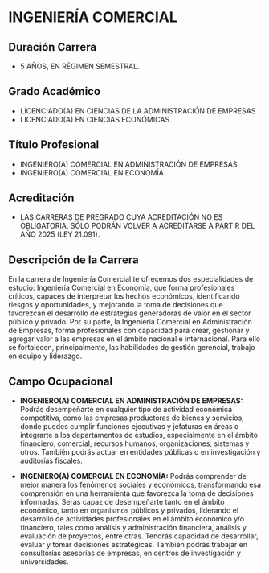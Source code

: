 # INGENIERÍA COMERCIAL

## Duración Carrera
- 5 AÑOS, EN RÉGIMEN SEMESTRAL.

## Grado Académico
- LICENCIADO(A) EN CIENCIAS DE LA ADMINISTRACIÓN DE EMPRESAS
- LICENCIADO(A) EN CIENCIAS ECONÓMICAS.

## Título Profesional
- INGENIERO(A) COMERCIAL EN ADMINISTRACIÓN DE EMPRESAS
- INGENIERO(A) COMERCIAL EN ECONOMÍA.

## Acreditación
- LAS CARRERAS DE PREGRADO CUYA ACREDITACIÓN NO ES OBLIGATORIA, SÓLO PODRÁN VOLVER A ACREDITARSE A PARTIR DEL AÑO 2025 (LEY 21.091).

## Descripción de la Carrera
En la carrera de Ingeniería Comercial te ofrecemos dos especialidades de estudio: Ingeniería Comercial en Economía, que forma profesionales críticos, capaces de interpretar los hechos económicos, identificando riesgos y oportunidades, y mejorando la toma de decisiones que favorezcan el desarrollo de estrategias generadoras de valor en el sector público y privado. Por su parte, la Ingeniería Comercial en Administración de Empresas, forma profesionales con capacidad para crear, gestionar y agregar valor a las empresas en el ámbito nacional e internacional. Para ello se fortalecen, principalmente, las habilidades de gestión gerencial, trabajo en equipo y liderazgo.

## Campo Ocupacional
- **INGENIERO(A) COMERCIAL EN ADMINISTRACIÓN DE EMPRESAS:** Podrás desempeñarte en cualquier tipo de actividad económica competitiva, como las empresas productoras de bienes y servicios, donde puedes cumplir funciones ejecutivas y jefaturas en áreas o integrarte a los departamentos de estudios, especialmente en el ámbito financiero, comercial, recursos humanos, organizaciones, sistemas y otros. También podrás actuar en entidades públicas o en investigación y auditorías fiscales.

- **INGENIERO(A) COMERCIAL EN ECONOMÍA:** Podrás comprender de mejor manera los fenómenos sociales y económicos, transformando esa comprensión en una herramienta que favorezca la toma de decisiones informadas. Serás capaz de desempeñarte tanto en el ámbito económico, tanto en organismos públicos y privados, liderando el desarrollo de actividades profesionales en el ámbito económico y/o financiero, tales como análisis y administración financiera, análisis y evaluación de proyectos, entre otras. Tendrás capacidad de desarrollar, evaluar y tomar decisiones estratégicas. También podrás trabajar en consultorías asesorías de empresas, en centros de investigación y universidades.